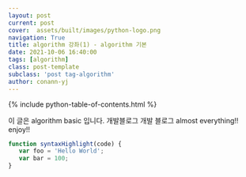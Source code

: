 ```yaml
---
layout: post
current: post
cover:  assets/built/images/python-logo.png
navigation: True
title: algorithm 강좌(1) - algorithm 기본 
date: 2021-10-06 16:40:00
tags: [algorithm]
class: post-template
subclass: 'post tag-algorithm'
author: conann-yj
---
```


{% include python-table-of-contents.html %}

이 글은 algorithm basic 입니다. 개발블로그 개발 블로그
almost everything!! enjoy!! 

~~~javascript
function syntaxHighlight(code) {
   var foo = 'Hello World';
   var bar = 100;
}
~~~